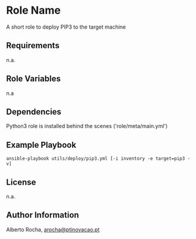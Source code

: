 Role Name
=========

A short role to deploy PIP3 to the target machine

Requirements
------------

n.a.

Role Variables
--------------

n.a

Dependencies
------------

Python3 role is installed behind the scenes ('role/meta/main.yml')

Example Playbook
----------------

```ansible-playbook utils/deploy/pip3.yml [-i inventory -e target=pip3 -v]```

License
-------

n.a.

Author Information
------------------

Alberto Rocha, arocha@ptinovacao.pt
